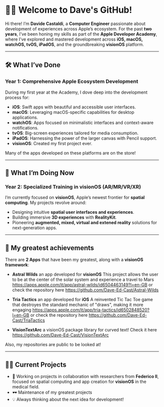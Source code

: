 # 👨‍💻 Welcome to Dave's GitHub!

Hi there! I’m **Davide Castaldi**, a **Computer Engineer** passionate about development of experiences across Apple’s ecosystem. For the past **two years**, I’ve been honing my skills as part of the **Apple Developer Academy**, where I’ve explored and mastered development across **iOS, macOS, watchOS, tvOS, iPadOS**, and the groundbreaking **visionOS** platform.

---

## 🛠️ **What I’ve Done**  
### Year 1: Comprehensive Apple Ecosystem Development  
During my first year at the Academy, I dove deep into the development process for:  
- **iOS**: Swift apps with beautiful and accessible user interfaces.  
- **macOS**: Leveraging macOS-specific capabilities for desktop applications.  
- **watchOS**: Apps focused on minimalistic interfaces and context-aware notifications.  
- **tvOS**: Big-screen experiences tailored for media consumption.  
- **iPadOS**: Harnessing the power of the larger canvas with Pencil support.
- **visionOS**: Created my first project ever.

Many of the apps developed on these platforms are on the store!

---

## 🌟 **What I’m Doing Now**  
### Year 2: Specialized Training in visionOS (AR/MR/VR/XR)  
I’m currently focused on **visionOS**, Apple’s newest frontier for **spatial computing**. My projects revolve around:  
- Designing intuitive **spatial user interfaces and experiences**.  
- Building immersive **3D experiences** with **RealityKit**.  
- Pioneering **augmented, mixed, virtual and extened reality** solutions for next-generation apps.  

---

## 🏅 **My greatest achievements**    
There are **2 Apps** that have been my greatest, along with a **visionOS framework**:

- **Astral Wilds** an app developed for **visionOS**
This project allows the user to be at the center of the solar system and experience a travel to Mars
https://apps.apple.com/it/app/astral-wilds/id6504463149?l=en-GB or check the repository here https://github.com/Dave-Ed-Cast/Astral-Wilds


- **Tria Tactics** an app developed for **iOS**
A reinvented Tic Tac Toe game that destroyes the standard mechanic of "draws", making it more engaging
https://apps.apple.com/it/app/tria-tactics/id6502848520?l=en-GB or check the repository here https://github.com/Dave-Ed-Cast/TriaTactics

- **VisionTextArc** a visionOS package library for curved text! Check it here https://github.com/Dave-Ed-Cast/VisionTextArc

Also, my repositories are public to be looked at!

---

## 🧑‍🎨 **Current Projects**  
- 🚀 Working on projects in collaboration with researchers from **Federico II**, focused on spatial computing and app creation for **visionOS** in the medical field.
- 🕶️ Maintenance of my greatest projects 
- 💡 Always thinking about the next idea for development!
